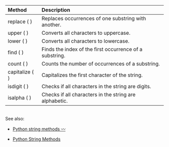 

| Method | Description |
| :---- | :---- |
| replace ( ) | Replaces occurrences of one substring with another. |
| upper ( ) | Converts all characters to uppercase. |
| lower ( ) | Converts all characters to lowercase. |
| find ( ) | Finds the index of the first occurrence of a substring. |
| count ( ) | Counts the number of occurrences of a substring. |
| capitalize ( ) | Capitalizes the first character of the string. |
| isdigit ( ) | Checks if all characters in the string are digits. |
| isalpha ( ) | Checks if all characters in the string are alphabetic. |

   
See also:

* [Python string methods 〰️](https://youtu.be/crw3rVFNwIM?feature=shared)

* [Python String Methods](https://www.w3schools.com/python/python_ref_string.asp)

